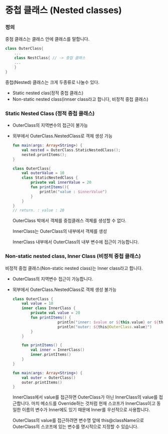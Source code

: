 # 중첩 클래스 (Nested classes)

### 정의

중첨 클래스는 클래스 안에 클래스를 말합니다.

```kotlin
class OuterClass{
	...
 	class NestClass{ // -> 중첩 클래스
	...
	}
}
```

중첩(Nested) 클래스는 크게 두종류로 나눌수 있다.

- Static nested clas(정적 중첩 클래스)
- Non-static nested class(innser class라고 합니다, 비정적 중첩 클래스)

### Static Nested Class (정적 중첩 클래스)

- OuterClass의 지역변수의 접근이 불가능
- 외부에서 OuterClass.NestedClass로 객체 생성 가능
    
    ```kotlin
    fun main(args: Array<String>) {
    	val nested = OuterClass.StaticNestedClass();
    	nested.printItems();
    }
    
    class OuterClass{
    	val outerValue = 10
    	class StaticNestedClass {
    		private val innerValue = 20
    		fun printItems(){
    			println("value : $innerValue")
    		}
    	}
    }
    // return. : value : 20
    ```
    
    OuterClass 박에서 객체를 중첩클래스 객체를 생성할 수 없다.
    
    InnerClass는 OuterClass의 내부에서 객체를 생성
    
    InnerClass 내부에서 OuterClass의 내부 변수에 접근이 가능합니다.
    

### Non-static nested class, Inner Class (비정적 중첩 클래스)

비정적 중첩 클래스(Non-static nested class)는 Inner class라고 합니다.

- OuterClass의 지역변수 접근이 가능합니다.
- 외부에서 OuterClass.NestedClass로 객체 생성 불가능
    
    
    ```kotlin
    class OuterClass {
        val value = 10
        inner class InnerClass {
            private val value = 20
            fun printItems() {
    					println("inner: $value or ${this.value} or ${this@InnerClass.value}")
    					println("outer: ${this@OuterClass.value}")
            }
        }
    
        fun printItems() {
            val inner = InnerClass()
            inner.printItems()
        }
    }
    
    fun main(args: Array<String>) {
        val outer = OuterClass()
        outer.printItems()
    }
    ```
    
    InnerClass에서 value를 접근하면 OuterClass가 아닌 InnerClass의 value를 접근합니다. 마치 메소드를 Override하는 것처럼 현재 스코프가 InnerClass이고 동일한 이름의 변수가 Inner에도 있기 때문에 Inner를 우선적으로 사용합니다.
    
    OuterClass의 value를 접근하려면 변수명 앞에 this@className으로 OuterClass의 스코프에 있는 변수를 명시적으로 지정할 수 있습니다.